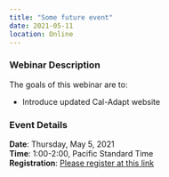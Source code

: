 ```yaml
---
title: "Some future event"
date: 2021-05-11
location: Online
---
```


### Webinar Description

The goals of this webinar are to:
* Introduce updated Cal-Adapt website

### Event Details

<strong>Date</strong>: Thursday, May 5, 2021 <br/>
<strong>Time</strong>: 1:00-2:00, Pacific Standard Time <br/>
<strong>Registration</strong>: [Please register at this link](https://berkeley.zoom.us/meeting/register/tJAqfuGrrjsuEtenFRP5pdPHuyfKBBlElOaf?utm_source=newsletter&utm_medium=email&utm_campaign=you_re_invited_cal_adapt_local_climate_change_snapshot_tool_webinar_on_march_11&utm_term=2021-03-02)
